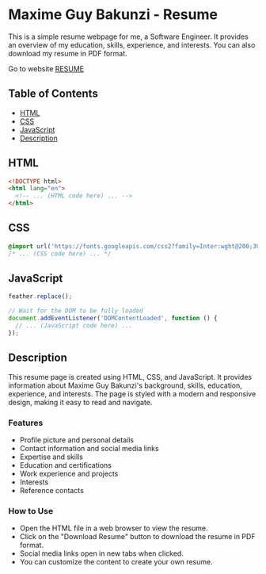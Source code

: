 # Maxime Guy Bakunzi - Resume

This is a simple resume webpage for me, a Software Engineer. It provides an overview of my education, skills, experience, and interests. You can also download my resume in PDF format.

Go to website [RESUME](https://maxime-bakunzi.github.io/resume_alu/)

## Table of Contents
- [HTML](#html)
- [CSS](#css)
- [JavaScript](#javascript)
- [Description](#description)

## HTML
```html
<!DOCTYPE html>
<html lang="en">
  <!-- ... (HTML code here) ... -->
</html>
```

## CSS
```css
@import url('https://fonts.googleapis.com/css2?family=Inter:wght@200;300;400;500;600;700&display=swap');
/* ... (CSS code here) ... */
```

## JavaScript
```javascript
feather.replace();

// Wait for the DOM to be fully loaded
document.addEventListener('DOMContentLoaded', function () {
  // ... (JavaScript code here) ...
});
```

## Description

This resume page is created using HTML, CSS, and JavaScript. It provides information about Maxime Guy Bakunzi's background, skills, education, experience, and interests. The page is styled with a modern and responsive design, making it easy to read and navigate.

### Features
- Profile picture and personal details
- Contact information and social media links
- Expertise and skills
- Education and certifications
- Work experience and projects
- Interests
- Reference contacts

### How to Use
- Open the HTML file in a web browser to view the resume.
- Click on the "Download Resume" button to download the resume in PDF format.
- Social media links open in new tabs when clicked.
- You can customize the content to create your own resume.

